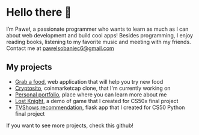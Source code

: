 # Hello there 👋

I’m Paweł, a passionate programmer who wants to learn as much as I can about web development and build cool apps!
Besides programming, I enjoy reading books, listening to my favorite music and meeting with my friends.
Contact me at pawelsobaniec6@gmail.com

## My projects
* [Grab a food](https://grabafood.vercel.app/), web application that will help you try new food
* [Cryptosito](https://cryptosito.vercel.app/), coinmarketcap clone, that I'm currently working on
* [Personal portfolio](https://psoban.vercel.app/), place where you can learn more about me
* [Lost Knight](https://www.youtube.com/watch?v=9TwwR-VbXLI), a demo of game that I created for CS50x final project
* [TVShows recommendation](https://www.youtube.com/watch?v=ui6r6xXybMo), flask app that I created for CS50 Python final project


If you want to see more projects, check this github!

